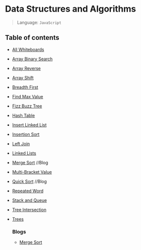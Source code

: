 # Data Structures and Algorithms
> Language: `JavaScript`


## Table of contents

- [All Whiteboards](whiteboards)

- [Array Binary Search](code-challenges/arrayBinarySearch)

- [Array Reverse](code-challenges/arrayReverse)

- [Array Shift](code-challenges/arrayShift)

- [Breadth First](code-challenges/breadthFirst)

- [Find Max Value](code-challenges/findMaxValue)

- [Fizz Buzz Tree](code-challenges/fizzBuzzTree)

- [Hash Table](code-challenges/hashtable)

- [Insert Linked List](code-challenges/insertLL)

- [Insertion Sort](code-challenges/insertionSort)

- [Left Join](code-challenges/leftJoin)

- [Linked Lists](code-challenges/linkedLists)

- [Merge Sort](code-challenges/mergeSort) //Blog

- [Multi-Bracket Value](code-challenges/multiBracketVal)

- [Quick Sort](code-challenges/quickSort) //Blog

- [Repeated Word](code-challenges/repeatedWord)

- [Stack and Queue](code-challenges/stackAndQueue)

- [Tree Intersection](code-challenges/treeIntersection)

- [Trees](code-challenges/trees)

    ### Blogs
    - [Merge Sort](code-challenges/mergeSort/BLOG.md)
